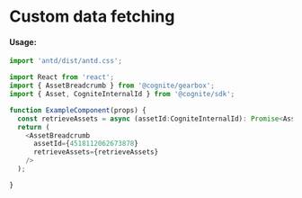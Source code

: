 # Custom data fetching

<!-- STORY -->

#### Usage:

```typescript jsx
import 'antd/dist/antd.css';

import React from 'react';
import { AssetBreadcrumb } from '@cognite/gearbox';
import { Asset, CogniteInternalId } from '@cognite/sdk';

function ExampleComponent(props) {
  const retrieveAssets = async (assetId:CogniteInternalId): Promise<Asset[]> => {/* ... \*/}
  return (
    <AssetBreadcrumb 
      assetId={4518112062673878} 
      retrieveAssets={retrieveAssets} 
    />
  );

}

```
